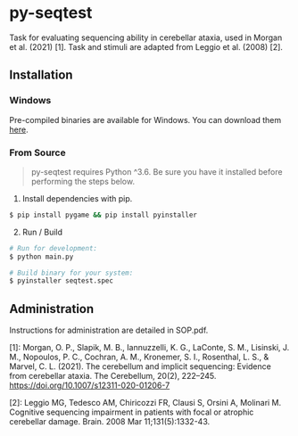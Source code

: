 # py-seqtest

Task for evaluating sequencing ability in cerebellar ataxia, used in Morgan et al. (2021) [1]. Task and stimuli are adapted from Leggio et al. (2008) [2].



## Installation

### Windows 

Pre-compiled binaries are available for Windows. You can download them [here](https://gitlab.com/ojjo/py-seqtest/tags/v0.1.2).

### From Source

> py-seqtest requires Python ^3.6. Be sure you have it installed before performing the steps below. 

1. Install dependencies with pip.

```bash
$ pip install pygame && pip install pyinstaller

```

2. Run / Build

```bash
# Run for development: 
$ python main.py 

# Build binary for your system: 
$ pyinstaller seqtest.spec 
```

## Administration
Instructions for administration are detailed in SOP.pdf.

[1]: Morgan, O. P., Slapik, M. B., Iannuzzelli, K. G., LaConte, S. M., Lisinski, J. M., Nopoulos, P. C., Cochran, A. M., Kronemer, S. I., Rosenthal, L. S., & Marvel, C. L. (2021). The cerebellum and implicit sequencing: Evidence from cerebellar ataxia. The Cerebellum, 20(2), 222–245. https://doi.org/10.1007/s12311-020-01206-7

[2]: Leggio MG, Tedesco AM, Chiricozzi FR, Clausi S, Orsini A, Molinari M. Cognitive sequencing impairment in patients with focal or atrophic cerebellar damage. Brain. 2008 Mar 11;131(5):1332-43.
